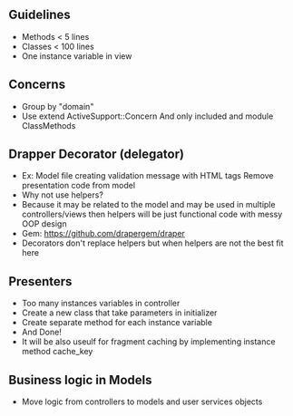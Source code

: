 ## Guidelines

* Methods < 5 lines
* Classes < 100 lines
* One instance variable in view

## Concerns

* Group by "domain"
* Use extend ActiveSupport::Concern And only included and module ClassMethods

## Drapper Decorator (delegator)

* Ex: Model file creating validation message with HTML tags Remove presentation code from model
* Why not use helpers?
* Because it may be related to the model and may be used in multiple controllers/views then helpers will be just functional code with messy OOP design
* Gem: https://github.com/drapergem/draper
* Decorators don't replace helpers but when helpers are not the best fit here

## Presenters

* Too many instances variables in controller
* Create a new class that take parameters in initializer
* Create separate method for each instance variable
* And Done!
* It will be also useulf for fragment caching by implementing instance method cache_key

## Business logic in Models

* Move logic from controllers to models and user services objects